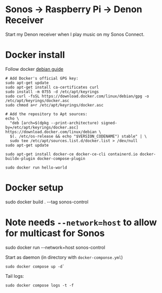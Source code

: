# Sonos -> Raspberry Pi -> Denon Receiver

Start my Denon receiver when I play music on my Sonos Connect.


# Docker install
Follow docker [debian guide](https://docs.docker.com/engine/install/debian/)
```
# Add Docker's official GPG key:
sudo apt-get update
sudo apt-get install ca-certificates curl
sudo install -m 0755 -d /etc/apt/keyrings
sudo curl -fsSL https://download.docker.com/linux/debian/gpg -o /etc/apt/keyrings/docker.asc
sudo chmod a+r /etc/apt/keyrings/docker.asc

# Add the repository to Apt sources:
echo \
  "deb [arch=$(dpkg --print-architecture) signed-by=/etc/apt/keyrings/docker.asc] https://download.docker.com/linux/debian \
  $(. /etc/os-release && echo "$VERSION_CODENAME") stable" | \
  sudo tee /etc/apt/sources.list.d/docker.list > /dev/null
sudo apt-get update
```

```
sudo apt-get install docker-ce docker-ce-cli containerd.io docker-buildx-plugin docker-compose-plugin
```

```
sudo docker run hello-world
```

# Docker setup
sudo docker build . --tag sonos-control
# Note needs `--network=host` to allow for multicast for Sonos
sudo docker run --network=host sonos-control

Start as daemon (in directory with `docker-componse.yml`)
```
sudo docker compose up -d`
```

Tail logs:
```
sudo docker compose logs -t -f
```
